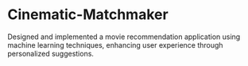 # Cinematic-Matchmaker
Designed and implemented a movie recommendation application using machine learning techniques, enhancing user experience through personalized suggestions.
